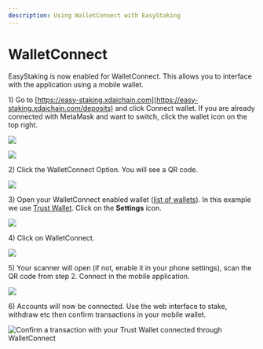 ```yaml
---
description: Using WalletConnect with EasyStaking
---
```


# WalletConnect

EasyStaking is now enabled for WalletConnect. This allows you to interface with the application using a mobile wallet.

1\) Go to [https://easy-staking.xdaichain.com](https://easy-staking.xdaichain.com/deposits) and click Connect wallet. If you are already connected with MetaMask and want to switch, click the wallet icon on the top right.

![](../../../.gitbook/assets/wc1.jpg)

![](../../../.gitbook/assets/wc2.jpg)

2\) Click the WalletConnect Option. You will see a QR code.

![](../../../.gitbook/assets/wc-scan.jpg)

3\) Open your WalletConnect enabled wallet \([list of wallets](https://walletconnect.org/wallets)\). In this example we use [Trust Wallet](https://trustwallet.com/).  Click on the **Settings** icon.

![](../../../.gitbook/assets/trust-1.jpeg)

4\) Click on WalletConnect.

![](../../../.gitbook/assets/trust-2.jpg)

5\) Your scanner will open \(if not, enable it in your phone settings\), scan the QR code from step 2. Connect in the mobile application.

![](../../../.gitbook/assets/trust3.jpg)

6\) Accounts will now be connected. Use the web interface to stake, withdraw etc then confirm transactions in your mobile wallet.

![Confirm a transaction with your Trust Wallet connected through WalletConnect](../../../.gitbook/assets/trust-4.jpg)






